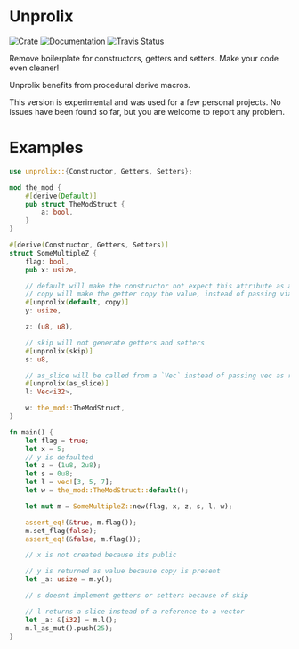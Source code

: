# Unprolix

[![Crate](https://img.shields.io/crates/v/unprolix.svg)](https://crates.io/crates/unprolix)
[![Documentation](https://docs.rs/unprolix/badge.svg)](https://docs.rs/unprolix)
[![Travis Status](https://travis-ci.org/vlopes11/unprolix.svg?branch=master)](https://travis-ci.org/vlopes11/unprolix)

Remove boilerplate for constructors, getters and setters. Make your code even cleaner!

Unprolix benefits from procedural derive macros.

This version is experimental and was used for a few personal projects. No issues have been found so far, but you are welcome to report any problem.

# Examples

```rust
use unprolix::{Constructor, Getters, Setters};

mod the_mod {
    #[derive(Default)]
    pub struct TheModStruct {
        a: bool,
    }
}

#[derive(Constructor, Getters, Setters)]
struct SomeMultipleZ {
    flag: bool,
    pub x: usize,

    // default will make the constructor not expect this attribute as argument
    // copy will make the getter copy the value, instead of passing via reference
    #[unprolix(default, copy)]
    y: usize,

    z: (u8, u8),

    // skip will not generate getters and setters
    #[unprolix(skip)]
    s: u8,

    // as_slice will be called from a `Vec` instead of passing vec as ref
    #[unprolix(as_slice)]
    l: Vec<i32>,

    w: the_mod::TheModStruct,
}

fn main() {
    let flag = true;
    let x = 5;
    // y is defaulted
    let z = (1u8, 2u8);
    let s = 0u8;
    let l = vec![3, 5, 7];
    let w = the_mod::TheModStruct::default();

    let mut m = SomeMultipleZ::new(flag, x, z, s, l, w);

    assert_eq!(&true, m.flag());
    m.set_flag(false);
    assert_eq!(&false, m.flag());

    // x is not created because its public

    // y is returned as value because copy is present
    let _a: usize = m.y();

    // s doesnt implement getters or setters because of skip

    // l returns a slice instead of a reference to a vector
    let _a: &[i32] = m.l();
    m.l_as_mut().push(25);
}
```
